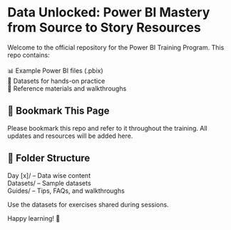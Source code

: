 # Data Unlocked: Power BI Mastery from Source to Story Resources
Welcome to the official repository for the Power BI Training Program. This repo contains:<br>
<br>
📊 Example Power BI files (.pbix)<br>
📁 Datasets for hands-on practice<br>
📘 Reference materials and walkthroughs<br>

## 🔖 Bookmark This Page
Please bookmark this repo and refer to it throughout the training. All updates and resources will be added here.

## 📂 Folder Structure
Day [x]/ – Data wise content<br>
Datasets/ – Sample datasets<br>
Guides/ – Tips, FAQs, and walkthroughs<br>

Use the datasets for exercises shared during sessions.

Happy learning! 🚀
